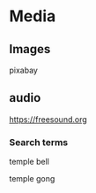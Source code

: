 

# Media

## Images

pixabay

## audio

https://freesound.org


### Search terms

temple bell

temple gong

